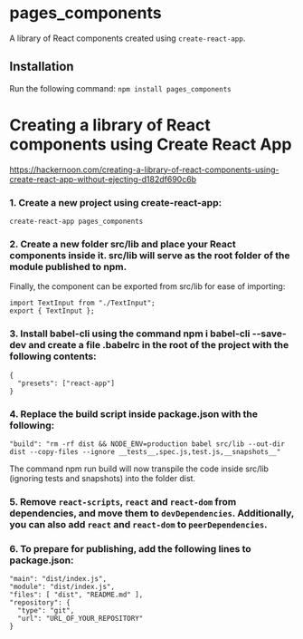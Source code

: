 # pages_components
A library of React components created using `create-react-app`.
## Installation
Run the following command:
`npm install pages_components`

# Creating a library of React components using Create React App
https://hackernoon.com/creating-a-library-of-react-components-using-create-react-app-without-ejecting-d182df690c6b

### 1. Create a new project using create-react-app:
```
create-react-app pages_components
```

### 2. Create a new folder src/lib and place your React components inside it. src/lib will serve as the root folder of the module published to npm.

Finally, the component can be exported from src/lib for ease of importing:

```
import TextInput from "./TextInput";
export { TextInput };
```

### 3. Install babel-cli using the command npm i babel-cli --save-dev and create a file .babelrc in the root of the project with the following contents:
```
{
  "presets": ["react-app"]
}
```

### 4. Replace the build script inside package.json with the following:
```
"build": "rm -rf dist && NODE_ENV=production babel src/lib --out-dir dist --copy-files --ignore __tests__,spec.js,test.js,__snapshots__"
```
The command npm run build will now transpile the code inside src/lib (ignoring tests and snapshots) into the folder dist.

### 5. Remove `react-scripts`, `react` and `react-dom` from dependencies, and move them to `devDependencies`. Additionally, you can also add `react` and `react-dom` to `peerDependencies`.

 ### 6. To prepare for publishing, add the following lines to package.json:

```
"main": "dist/index.js",
"module": "dist/index.js",
"files": [ "dist", "README.md" ],
"repository": {
  "type": "git",
  "url": "URL_OF_YOUR_REPOSITORY"
}
```
